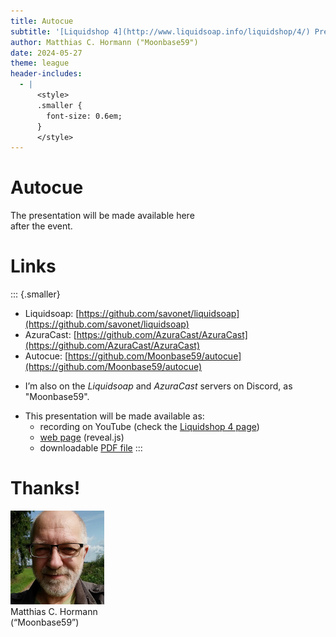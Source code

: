 ```yaml
---
title: Autocue
subtitle: '[Liquidshop 4](http://www.liquidsoap.info/liquidshop/4/) Presentation'
author: Matthias C. Hormann ("Moonbase59")
date: 2024-05-27
theme: league
header-includes:
  - |
      <style>
      .smaller {
        font-size: 0.6em;
      }
      </style>
---
```


# Autocue

The presentation will be made available here  
after the event.


# Links

::: {.smaller}
- Liquidsoap: [https://github.com/savonet/liquidsoap](https://github.com/savonet/liquidsoap)
- AzuraCast: [https://github.com/AzuraCast/AzuraCast](https://github.com/AzuraCast/AzuraCast)
- Autocue: [https://github.com/Moonbase59/autocue](https://github.com/Moonbase59/autocue)

<nbsp>

- I’m also on the _Liquidsoap_ and _AzuraCast_ servers on Discord, as "Moonbase59".

<nbsp>

- This presentation will be made available as:
  - recording on YouTube (check the [Liquidshop 4 page](http://www.liquidsoap.info/liquidshop/4/))
  - [web page](https://moonbase59.github.io/autocue/docs/presentation/autocue.html) (reveal.js)
  - downloadable [PDF file](https://moonbase59.github.io/autocue/docs/presentation/autocue.pdf)
:::

# Thanks!

![ ](images/matthias.png)  
Matthias C. Hormann  
(“Moonbase59”)
